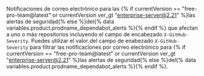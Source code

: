 Notificaciones de correo electrónico para las {% if currentVersion == "free-pro-team@latest" or currentVersion ver_gt "enterprise-server@2.21" %}las alertas de seguridad{% else %}del{% data variables.product.prodname_dependabot_alerts %}{% endif %} que afectan a uno o más repositorios incluyendo el campo de encabezado `X-GitHub-Severity`. Puedes utilizar el valor del campo de enabezado `X-GitHub-Severity` para filtrar las notificaciones por correo electrónico para {% if currentVersion == "free-pro-team@latest" or currentVersion ver_gt "enterprise-server@2.21" %}las alertas de seguridad{% else %}del{% data variables.product.prodname_dependabot_alerts %}{% endif %}.
